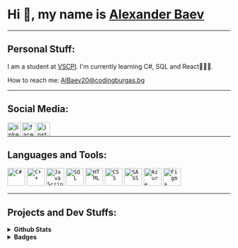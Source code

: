 
# Hi :wave:, my name is [Alexander Baev](https://github.com/aibaev20/)
<hr>

## Personal Stuff:

I am a student at [VSCPI](https://www.codingburgas.bg/). I'm currently learning C#, SQL and React👨🏻‍🏫.

How to reach me: AIBaev20@codingburgas.bg

<hr>

## Social Media:

<a href = "https://www.linkedin.com/in/alexander-baev-b08a78273/"><img align="left" alt="linkedin" width="30px" src="https://seeklogo.com/images/L/linkedin-new-2020-logo-E14A5D55ED-seeklogo.com.png"></a>
<a href = "https://www.facebook.com/alexander.baev.90/"><img align="left" alt="facebook" width="30px" src="https://seeklogo.com/images/F/facebook-icon-logo-C61047A9E7-seeklogo.com.png"></a>
<a href = "https://www.instagram.com/alexander_baevv/"><img align="left" alt="instagram" width="30px" src="https://seeklogo.com/images/I/instagram-logo-1494D6FE63-seeklogo.com.png"></a>

<br>
<hr>

## Languages and Tools:

  <code><img height="40" src="https://seeklogo.com/images/C/c-sharp-c-logo-02F17714BA-seeklogo.com.png" alt="C#"></code>
  <code><img height="40" src="https://upload.wikimedia.org/wikipedia/commons/thumb/1/18/ISO_C%2B%2B_Logo.svg/1822px-ISO_C%2B%2B_Logo.svg.png" alt="C++"></code>
  <code><img height="40" src="https://upload.wikimedia.org/wikipedia/commons/thumb/6/6a/JavaScript-logo.png/768px-JavaScript-logo.png" alt="JavaScript"></code>
  <code><img height="40" src="https://symbols.getvecta.com/stencil_27/79_sql-database-generic.494ff6320e.png" alt="SQL"></code>
  <code><img height="40" src="https://cdn.pixabay.com/photo/2017/08/05/11/16/logo-2582748_640.png" alt="HTML"></code>
  <code><img height="40" src="https://cdn.pixabay.com/photo/2017/08/05/11/16/logo-2582747_640.png" alt="CSS"></code>
  <code><img height="40" src="https://upload.wikimedia.org/wikipedia/commons/thumb/9/96/Sass_Logo_Color.svg/1280px-Sass_Logo_Color.svg.png" alt="SASS"></code>
  <code><img height="40" src="https://upload.wikimedia.org/wikipedia/commons/thumb/f/fa/Microsoft_Azure.svg/1200px-Microsoft_Azure.svg.png" alt="Azure"></code>
  <code><img height="40" src="https://cdn.sanity.io/images/599r6htc/localized/46a76c802176eb17b04e12108de7e7e0f3736dc6-1024x1024.png?w=804&h=804&q=75&fit=max&auto=format" alt="Figma"></code>

<hr>
 
## Projects and Dev Stuffs:

<details>	
  <summary><b>Github Stats</b></summary>

  ![Grade](https://github-readme-stats.vercel.app/api?username=AIBaev20&show_icons=true&count_private=true)
  
  ![Languages](https://github-readme-stats-one-bice.vercel.app/api/top-langs/?username=AIBaev20&layout=compact&role=OWNER,ORGANIZATION_MEMBER,COLLABORATOR&langs_count=6")
  
  <hr>
</details>

<details>
  <summary><b>Badges</b></summary>
 
  <br>

  [![Microsoft Word 2016](https://media.discordapp.net/attachments/1196523328094097598/1207066020284727366/microsoft-office-specialist-word-office-2016.png?ex=65de4ad5&is=65cbd5d5&hm=4da5e8d5f732032033b3c6b4e5694a92f04ece467f04bbdc4bac2922c0ad9c82&=&format=webp&quality=lossless&width=237&height=237)](https://www.credly.com/badges/66534970-07ab-45db-8467-b8138122654e/public_url)
  [![Microsoft Excel 2016](https://media.discordapp.net/attachments/1196523328094097598/1207066020049854514/microsoft-office-specialist-excel-office-2016.png?ex=65de4ad5&is=65cbd5d5&hm=6a7b7535f73c7eeb15320b845927f6331f0a922adda13a55ff679eddcd51b257&=&format=webp&quality=lossless&width=237&height=237)](https://www.credly.com/badges/f7e0737d-e171-4702-9782-4e3df74c9e25/public_url)
  [![HTML & CSS](https://media.discordapp.net/attachments/1196523328094097598/1207066020506898482/mta-introduction-to-programming-using-html-and-css-certified-2021.png?ex=65de4ad5&is=65cbd5d5&hm=1ed9e68334e392423943c8bc53d003cf024c55efcc348d9b8ded0f0534291339&=&format=webp&quality=lossless&width=234&height=234)](https://www.credly.com/badges/905e98a9-ebc6-49a7-8708-80700eab2b7b/public_url)
  [![IT Specialist JavaScript](https://media.discordapp.net/attachments/1196523328094097598/1207066019365916692/it-specialist-javascript.png?ex=65de4ad5&is=65cbd5d5&hm=ca40b6a0f2f262df7fcaeb11336ad9f9b3b8bc0797b40acb8071960e551a62d1&=&format=webp&quality=lossless&width=234&height=234)](https://www.credly.com/badges/d51dea26-f521-47cc-80a3-3b1602505a31/public_url)
  [![English for IT1](https://media.discordapp.net/attachments/1196523328094097598/1207066056372264960/english-for-it-1.png?ex=65de4ade&is=65cbd5de&hm=343f21bc884fa777233a5bc88d067dda4085bca45d481268f76b94189dd0fdaa&=&format=webp&quality=lossless&width=234&height=234)](https://www.credly.com/badges/a06f33b7-cf77-4641-b69b-d891a57ca8b6/public_url)
  [![English for IT2](https://media.discordapp.net/attachments/1196523328094097598/1207066018632040468/english-for-it-2.png?ex=65de4ad5&is=65cbd5d5&hm=685970dc498b5aefade4c97f70abfa2d3bea87097d77ed7f10da51562022f445&=&format=webp&quality=lossless&width=234&height=234)](https://www.credly.com/badges/c801581c-b9d7-46dd-bb4f-2c141651ad60/public_url)
  [![JavaScript Essentials 1](https://media.discordapp.net/attachments/1196523328094097598/1207066019567247400/javascript-essentials-1.png?ex=65de4ad5&is=65cbd5d5&hm=b77aa8dc6bf2dcffce4f2da4d587967b40c8c58292af72d8c239205ea87602f5&=&format=webp&quality=lossless&width=234&height=234)](https://www.credly.com/badges/a8d9f017-f4ff-4dca-b490-030cc9748db5/public_url)
  [![JavaScript Essentials 2](https://media.discordapp.net/attachments/1196523328094097598/1207066019793870858/javascript-essentials-2.png?ex=65de4ad5&is=65cbd5d5&hm=8f5a1477dd413546e028006ee61ce86f5f08523a81c6d4c5c9935f770589a240&=&format=webp&quality=lossless&width=234&height=234)](https://www.credly.com/badges/2d266865-b781-4f2f-aadf-68501db07806/public_url)
  [![Introduction to Cybersecurity](https://media.discordapp.net/attachments/1196523328094097598/1207066018896416920/introduction-to-cybersecurity.png?ex=65de4ad5&is=65cbd5d5&hm=fc8c4f014b893776e9cbc502470d7f54c6ac60da48862ffb5266002614fcafc7&=&format=webp&quality=lossless&width=234&height=234)](https://www.credly.com/badges/b23ee122-f4d3-44b1-be3e-1e52076e4c8e/public_url)
  [![Cybersecurity Essentials](https://media.discordapp.net/attachments/1196523328094097598/1207066055982325810/cybersecurity-essentials.png?ex=65de4add&is=65cbd5dd&hm=24897fb2f75a0b0f33c59ecc18f84d4cf8479f7256519b82554d56d64d9308c8&=&format=webp&quality=lossless&width=234&height=234)](https://www.credly.com/badges/38ab32cb-c243-4f31-9f13-5c5a452f1977/public_url)
  [![Computer Hardware Basics](https://media.discordapp.net/attachments/1196523328094097598/1207066055705362582/computer-hardware-basics.png?ex=65de4add&is=65cbd5dd&hm=e62439de4d699b9f176fa82584b85e8a9acbc41576e830921f21db429d562fe0&=&format=webp&quality=lossless&width=234&height=234)](https://www.credly.com/badges/a0126c87-9cf8-4261-a0ff-ceb05ad532a0/public_url)
  [![Introduction to IoT](https://media.discordapp.net/attachments/1196523328094097598/1207066019114254356/introduction-to-iot.png?ex=65de4ad5&is=65cbd5d5&hm=31de3bf4d1da3febf8d1eab44b900e27e3e774599b2c2fa3376197fe3dddf01b&=&format=webp&quality=lossless&width=234&height=234)](https://www.credly.com/badges/f3e760c9-1462-40b3-b8aa-157e30ea95dc/public_url)
  [![Photoshop](https://media.discordapp.net/attachments/1196523328094097598/1207066055235604551/adobe-certified-professional-in-visual-design-using-adobe-photoshop.png?ex=65de4add&is=65cbd5dd&hm=a27a3aee9faad154383557b876ad551ca8a95189c848a9f5753069f2f043d80d&=&format=webp&quality=lossless&width=234&height=234)](https://www.credly.com/badges/2d6a4d9f-b67f-4251-a529-888228c5f1b5/public_url)
  [![Illustrator](https://media.discordapp.net/attachments/1196523328094097598/1207066054367641640/adobe-certified-professional-in-graphic-design-illustration-using-adobe-illustrator.png?ex=65de4add&is=65cbd5dd&hm=60d2045cb74ece91d59fb25990a93e4c45ff36cb36c37cbd91121b0b3184e736&=&format=webp&quality=lossless&width=234&height=234)](https://www.credly.com/badges/cde276d6-6ed9-47af-92b9-f7e033d37f45/public_url)
  [![Premiere Pro](https://media.discordapp.net/attachments/1196523328094097598/1207066053952151663/adobe-certified-professional-in-digital-video-using-adobe-premiere-pro.png?ex=65de4add&is=65cbd5dd&hm=26b1e63e0637e74a52e9d321d00c22e9cfe07165ec9d314a73d3d3a246c121e5&=&format=webp&quality=lossless&width=234&height=234)](https://www.credly.com/badges/d8df7524-57f3-4664-ac6f-0440ac4cf14e/public_url)
  [![Visual Design](https://media.discordapp.net/attachments/1196523328094097598/1207066054908579881/adobe-certified-professional-in-visual-design.png?ex=65de4add&is=65cbd5dd&hm=ec1d6172250244736588a992b33fdbb7fb0033ee4f9b73fb7848c81045ccbf82&=&format=webp&quality=lossless&width=234&height=234)](https://www.credly.com/badges/31ad5a85-e63e-4e6f-926c-87bc7f48d056/public_url)
  [![Video Design](https://media.discordapp.net/attachments/1196523328094097598/1207066054657052702/adobe-certified-professional-in-video-design.png?ex=65de4add&is=65cbd5dd&hm=2746e4e6b4c90d38c31f366878bd390694c2ea82d7dabcf05cf4a6e044a42aaa&=&format=webp&quality=lossless&width=234&height=234)](https://www.credly.com/badges/fd6e0b11-5e9b-4860-9f58-4d668dedd79f/public_url)
  [![Learn-A-Thon 2023](https://media.discordapp.net/attachments/1196523328094097598/1207066020817272903/networking-academy-learn-a-thon-2023.png?ex=65de4ad5&is=65cbd5d5&hm=eed483c2f1ad5e18b8b99dbc17abdbfea5c6b156080ac3a014e42134bd27d354&=&format=webp&quality=lossless&width=234&height=234)](https://www.credly.com/badges/f13444f5-8851-4052-b65e-2ee885a15825/public_url)
 
</details>
